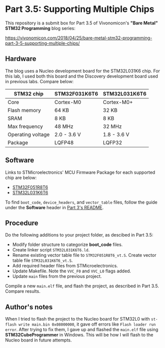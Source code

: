 # Part 3.5: Supporting Multiple Chips
This repository is a submit box for Part 3.5 of Vivonomicon's **"Bare Metal" STM32 Programming** blog series:

https://vivonomicon.com/2018/04/25/bare-metal-stm32-programming-part-3-5-supporting-multiple-chips/

## Hardware
The blog uses a Nucleo development board for the STM32L031K6 chip. For this lab, I used both this board and the Discovery development board used in previous labs. Compare below:

STM32 chip        | STM32F031K6T6 | STM32L031K6T6
------------------|---------------|---------------
Core              | Cortex-M0     | Cortex-M0+
Flash memory      | 64 KB         | 32 KB
SRAM              | 8 KB          | 8 KB
Max frequency     | 48 MHz        | 32 MHz
Operating voltage | 2.0 - 3.6 V   | 1.8 - 3.6 V
Package           | LQFP48        | LQFP32

## Software
Links to STMicroelectronics' MCU Firmware Package for each supported chip are below:
* [STM32F051R8T6](https://github.com/STMicroelectronics/STM32CubeF0 "STM32CubeF0")
* [STM32L031K6T6](https://github.com/STMicroelectronics/STM32CubeL0 "STM32CubeL0")

To find `boot_code`, `device_headers`, and `vector_table` files, follow the guide under the **Software** header in [Part 3's README](../part3).

## Procedure
Do the following additions to your project folder, as descibed in Part 3.5:
* Modify folder structure to categorize **boot_code** files.
* Create linker script `STM32L031K6T6.ld`.
* Rename existing vector table file to `STM32F051R8T6_vt.S`. Create vector table file `STM32L031K6T6_vt.S`.
* Add required header files from STMicroelectronics.
* Update Makefile. Note the `VVC_F0` and `VVC_L0` flags added.
* Update `main` files from the previous project.

Compile a new `main.elf` file, and flash the project, as described in Part 3.5. Compare results. 

## Author's notes 
When I tried to flash the project to the Nucleo board for STM32L0 with `st-flash write main.bin 0x08000000`, it gave off errors like `Flash loader run error`. After trying to fix them, I gave up and flashed the `main.elf` file using **STM32CubeProgrammer** in Windows. This will be how I will flash to the Nucleo board in future attempts.
